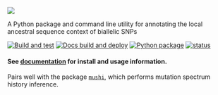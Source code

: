 ![](docs/_static/logo.png)

A Python package and command line utility for annotating the local ancestral sequence context of biallelic SNPs

[![Build and test](https://github.com/harrispopgen/mutyper/actions/workflows/build-and-test.yml/badge.svg)](https://github.com/harrispopgen/mutyper/actions/workflows/build-and-test.yml)
[![Docs build and deploy](https://github.com/harrispopgen/mutyper/actions/workflows/docs-build-and-deploy.yml/badge.svg)](https://github.com/harrispopgen/mutyper/actions/workflows/docs-build-and-deploy.yml)
[![Python package](https://github.com/harrispopgen/mutyper/actions/workflows/python-publish.yml/badge.svg)](https://github.com/harrispopgen/mutyper/actions/workflows/python-publish.yml)
[![status](https://joss.theoj.org/papers/db2fb9b0e9fa1b380ff75655796e7bf1/status.svg)](https://joss.theoj.org/papers/db2fb9b0e9fa1b380ff75655796e7bf1)

#### See [documentation](https://harrispopgen.github.io/mutyper) for install and usage information.

Pairs well with the package [`mushi`](https://github.com/harrispopgen/mushi), which performs mutation spectrum history inference.
